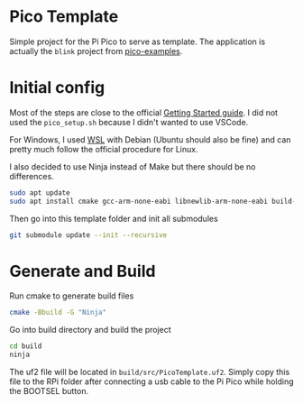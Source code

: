 # Pico Template

Simple project for the Pi Pico to serve as template. The application is actually the `blink` project from [pico-examples](https://github.com/raspberrypi/pico-examples).

# Initial config

Most of the steps are close to the official [Getting Started guide](https://datasheets.raspberrypi.org/pico/getting_started_with_pico.pdf). I did not used the `pico_setup.sh` because I didn't wanted to use VSCode.

For Windows, I used [WSL](https://learn.microsoft.com/en-us/windows/wsl/install) with Debian (Ubuntu should also be fine) and can pretty much follow the official procedure for Linux.

I also decided to use Ninja instead of Make but there should be no differences.

```bash
sudo apt update
sudo apt install cmake gcc-arm-none-eabi libnewlib-arm-none-eabi build-essential ninja-build
```

Then go into this template folder and init all submodules

```bash
git submodule update --init --recursive
```

# Generate and Build

Run cmake to generate build files

```bash
cmake -Bbuild -G "Ninja"
```

Go into build directory and build the project

```bash
cd build
ninja
```

The uf2 file will be located in `build/src/PicoTemplate.uf2`.
Simply copy this file to the RPi folder after connecting a usb cable to the Pi Pico while holding the BOOTSEL button.